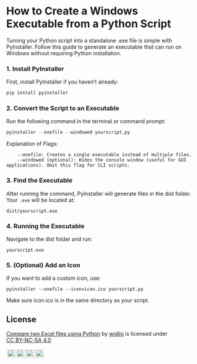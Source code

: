 # How to Create a Windows Executable from a Python Script

Turning your Python script into a standalone .exe file is simple with PyInstaller. Follow this guide to generate an executable that can run on Windows without requiring Python installation.

### 1. Install PyInstaller

First, install PyInstaller if you haven’t already:

```python
pip install pyinstaller
```

### 2. Convert the Script to an Executable

Run the following command in the terminal or command prompt:

```python
pyinstaller --onefile --windowed yourscript.py
```

Explanation of Flags:

```
    --onefile: Creates a single executable instead of multiple files.
    --windowed (optional): Hides the console window (useful for GUI applications). Omit this flag for CLI scripts.
```

### 3. Find the Executable

After running the command, PyInstaller will generate files in the dist folder. Your `.exe` will be located at:

```dist/yourscript.exe```

### 4. Running the Executable

Navigate to the dist folder and run:

```yourscript.exe```

### 5. (Optional) Add an Icon

If you want to add a custom icon, use:

```pyinstaller --onefile --icon=icon.ico yourscript.py```

Make sure icon.ico is in the same directory as your script.

## License

<p xmlns:cc="http://creativecommons.org/ns#"  xmlns:dct="http://purl.org/dc/terms/"><a property="dct:title"  rel="cc:attributionURL"  href="https://github.com/widilo/compare-two-excel-files-with-python">Compare two Excel files using Python</a> by <a rel="cc:attributionURL dct:creator"  property="cc:attributionName"  href="https://widilo.de">widilo</a> is licensed under  <a  href="http://creativecommons.org/licenses/by-nc-sa/4.0/?ref=chooser-v1"  target="_blank" rel="license noopener noreferrer"  style="display:inline-block;">CC BY-NC-SA 4.0 <br><br><img  style="height:22px!important;margin-left:3px;vertical-align:text-bottom;"   src="https://mirrors.creativecommons.org/presskit/icons/cc.svg?ref=chooser-v1"><img   style="height:22px!important;margin-left:3px;vertical-align:text-bottom;"   src="https://mirrors.creativecommons.org/presskit/icons/by.svg?ref=chooser-v1"><img   style="height:22px!important;margin-left:3px;vertical-align:text-bottom;"   src="https://mirrors.creativecommons.org/presskit/icons/nc.svg?ref=chooser-v1"><img   style="height:22px!important;margin-left:3px;vertical-align:text-bottom;"   src="https://mirrors.creativecommons.org/presskit/icons/sa.svg?ref=chooser-v1"></a></p> 
